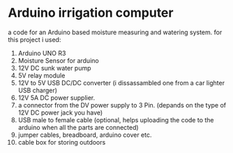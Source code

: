 # Arduino irrigation computer
a code for an Arduino based moisture measuring and watering system.
for this project i used:
1. Arduino UNO R3
2. Moisture Sensor for arduino
3. 12V DC sunk water pump
4. 5V relay module
5. 12V to 5V USB DC/DC converter (i dissassambled one from a car lighter USB charger)
6. 12V 5A DC power supplier.
7. a connector from the DV power supply to 3 Pin. (depands on the type of 12V DC power jack you have)
7. USB male to female cable (optional, helps uploading the code to the arduino when all the parts are connected)
8. jumper cables, breadboard, arduino cover etc.
9. cable box for storing outdoors
